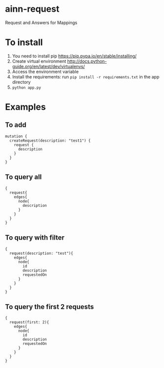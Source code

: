 # ainn-request
Request and Answers for Mappings

# To install
1. You need to install pip https://pip.pypa.io/en/stable/installing/
2. Create virtual environment http://docs.python-guide.org/en/latest/dev/virtualenvs/
3. Access the environment variable
4. Install the requirements: run `pip install -r requirements.txt` in the app directory
5. `python app.py`



# Examples
## To add
```
mutation {
  createRequest(description: "test1") {
    request {
      description
    }
  }
}
```

## To query all
```
{
  request{
    edges{
      node{
        description
      }
    }
  }
}
```

## To query with filter
```
{
  request(description: "test"){
    edges{
      node{
        id
        description
        requestedOn
      }
    }
  }
}
```

## To query the first 2 requests
```
{
  request(first: 2){
    edges{
      node{
        id
        description
        requestedOn
      }
    }
  }
}
```

